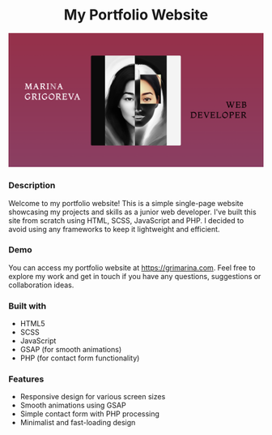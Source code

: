 <div align="center">
  <h1>My Portfolio Website</h1>
  <a href="https://grimarina.com">
   <img src="https://github.com/griMarina/portfolio/blob/main/public/meta_img.png" alt="intro image">  
  </a>
</div>

### Description

Welcome to my portfolio website! This is a simple single-page website showcasing my projects and skills as a junior web developer. I've built this site from scratch using HTML, SCSS, JavaScript and PHP. I decided to avoid using any frameworks to keep it lightweight and efficient.

### Demo

You can access my portfolio website at https://grimarina.com. Feel free to explore my work and get in touch if you have any questions, suggestions or collaboration ideas.

### Built with 
* HTML5
* SCSS
* JavaScript
* GSAP (for smooth animations)
* PHP (for contact form functionality)

### Features

* Responsive design for various screen sizes
* Smooth animations using GSAP
* Simple contact form with PHP processing
* Minimalist and fast-loading design
